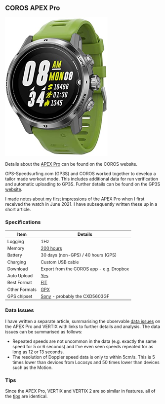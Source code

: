 ## COROS APEX Pro

![apex-pro](img/apex-pro-green.jpg)



Details about the [APEX Pro](https://coros.com/apex-pro) can be found on the COROS website.

GPS-Speedsurfing.com (GP3S) and COROS worked together to develop a tailor made workout mode. This includes additional data for run verification and automatic uploading to GP3S. Further details can be found on the GP3S [website](https://www.gps-speedsurfing.com/default.aspx?mnu=item&item=coros).

I made notes about my [first impressions](first-impressions.md) of the APEX Pro when I first received the watch in June 2021. I have subsequently written these up in a short article.



### Specifications

| Item          | Details                                                      |
| ------------- | ------------------------------------------------------------ |
| Logging       | 1Hz                                                          |
| Memory        | [200 hours](https://support.coros.com/hc/en-us/articles/360044993811-How-much-memory-do-COROS-watches-have) |
| Battery       | 30 days (non-GPS) / 40 hours (GPS)                           |
| Charging      | Custom USB cable                                             |
| Download      | Export from the COROS app - e.g. Dropbox                     |
| Auto Upload   | [Yes](https://www.gps-speedsurfing.com/default.aspx?mnu=item&item=HowAddSession) |
| Best Format   | [FIT](https://developer.garmin.com/fit/protocol/)            |
| Other Formats | [GPX](https://en.wikipedia.org/wiki/GPS_Exchange_Format)     |
| GPS chipset   | [Sony](https://www.sony-semicon.co.jp/e/products/lsi/gps/product.html) - probably the CXD5603GF |



### Data Issues

I have written a separate article, summarising the observable [data issues](../data-issues.md) on the APEX Pro and VERTIX with links to further details and analysis. The data issues can be summarised as follows:

- Repeated speeds are not uncommon in the data (e.g. exactly the same speed for 5 or 6 seconds) and I've even seen speeds repeated for as long as 12 or 13 seconds.
- The resolution of Doppler speed data is only to within 5cm/s. This is 5 times lower than devices from Locosys and 50 times lower than devices such as the Motion.



### Tips

Since the APEX Pro, VERTIX and VERTIX 2 are so similar in features. all of the [tips](../tips.md) are identical.
